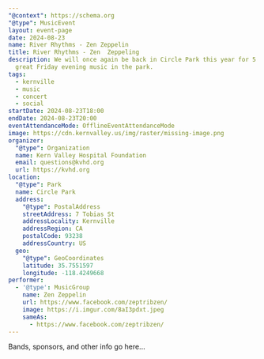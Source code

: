 ```yaml
---
"@context": https://schema.org
"@type": MusicEvent
layout: event-page
date: 2024-08-23
name: River Rhythms - Zen Zeppelin
title: River Rhythms - Zen  Zeppeling
description: We will once again be back in Circle Park this year for 5 weeks of
  great Friday evening music in the park.
tags:
  - kernville
  - music
  - concert
  - social
startDate: 2024-08-23T18:00
endDate: 2024-08-23T20:00
eventAttendanceMode: OfflineEventAttendanceMode
image: https://cdn.kernvalley.us/img/raster/missing-image.png
organizer:
  "@type": Organization
  name: Kern Valley Hospital Foundation
  email: questions@kvhd.org
  url: https://kvhd.org
location:
  "@type": Park
  name: Circle Park
  address:
    "@type": PostalAddress
    streetAddress: 7 Tobias St
    addressLocality: Kernville
    addressRegion: CA
    postalCode: 93238
    addressCountry: US
  geo:
    "@type": GeoCoordinates
    latitude: 35.7551597
    longitude: -118.4249668
performer:
  - '@type': MusicGroup
    name: Zen Zeppelin
    url: https://www.facebook.com/zeptribzen/
    image: https://i.imgur.com/8aI3pdxt.jpeg
    sameAs:
      - https://www.facebook.com/zeptribzen/
---
```

Bands, sponsors, and other info go here...
